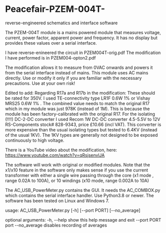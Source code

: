 # Peacefair-PZEM-004T-
reverse-engineered schematics and interface software 

The PZEM-004T module is a mains powered module that measures voltage, current, power factor, apparent power and frequency. It has no display but provides these values over a serial interface. 

I have reverse-enineered the circuit in PZEM004T-orig.pdf
The modification I have performed is in PZEM004-opton2.pdf 

The modification allows it to measure from 0VAC onwards and powers it from the serial interface instead of mains. This module uses AC mains directly. Use or modify it only if you are familiar with the necessary precautions. Use at your own risk!

Edited to add:
Regarding R17a and R17b in the modification: These should be rated for 350V. I used TE-connectivity type  LR1F  0.6W 1%    or Vishay MRS25 0.6W 1%  . The combined value needs to match the original R17 which in my module was just 978K  (instead of 1M). This is because the module has been factory-calibrated with the original R17. For the isolating (!!!!) DC-2-DC converter I used Recom 1W DC-DC converter 4.5-5.5V to 12V  RS-Components stock# 828-9343, price £10.66 (incl VAT). This converter is more expensive than the usual isolating types but tested to 6.4KV (instead of the usual 1KV). The 1KV types are generally not designed to be exposed continuously to high voltage. 

There is a YouTube video about the modification, here: https://www.youtube.com/watch?v=qRsjsenvlJA

The software will work with original or modified modules. Note that the x1/x10 feature in the software only makes sense if you use the current transformer with either a single wire passing through the core (x1 mode , range 0.02A to 100A), or 10 windings (x10 mode, range 0.002A to 10A)

The AC_USB_PowerMeter.py contains the GUI. It needs the AC_COMBOX.py which contains the serial interface handler. Use Python3.8 or newer. The software has been tested on Linux and Windows 7. 


usage: AC_USB_PowerMeter.py [-h] [--port PORT] [--no_average]

optional arguments:
  -h, --help    show this help message and exit
  --port PORT   port
  --no_average  disables recording of averages

